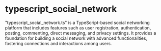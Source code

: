# typescript_social_network
"typescript_social_network.ts" is a TypeScript-based social networking platform that includes features such as user registration, authentication, posting, commenting, direct messaging, and privacy settings. It provides a foundation for building a social network with advanced functionalities, fostering connections and interactions among users.
